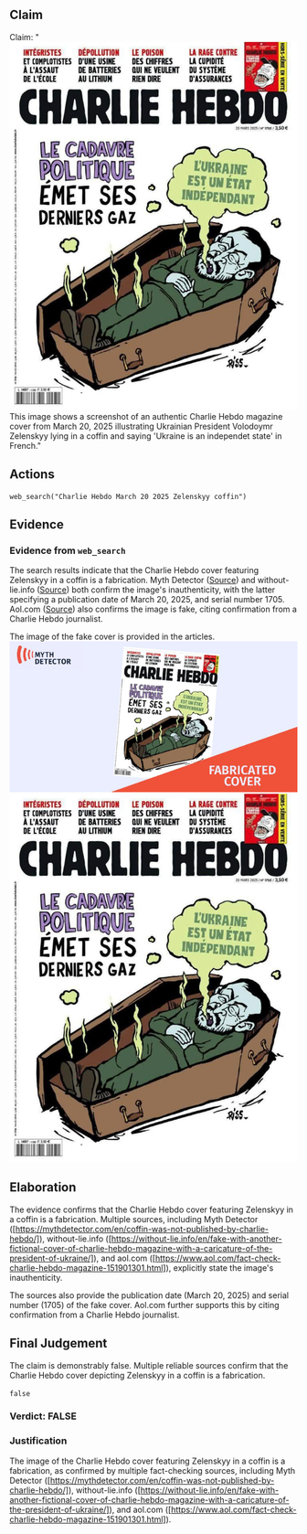 ## Claim
Claim: "![image 14](media/47.jpg) This image shows a screenshot of an authentic Charlie Hebdo magazine cover from March 20, 2025 illustrating Ukrainian President Volodoymr Zelenskyy lying in a coffin and saying 'Ukraine is an independet state' in French."

## Actions
```
web_search("Charlie Hebdo March 20 2025 Zelenskyy coffin")
```

## Evidence
### Evidence from `web_search`
The search results indicate that the Charlie Hebdo cover featuring Zelenskyy in a coffin is a fabrication. Myth Detector ([Source](https://mythdetector.com/en/coffin-was-not-published-by-charlie-hebdo/)) and without-lie.info ([Source](https://without-lie.info/en/fake-with-another-fictional-cover-of-charlie-hebdo-magazine-with-a-caricature-of-the-president-of-ukraine/)) both confirm the image's inauthenticity, with the latter specifying a publication date of March 20, 2025, and serial number 1705.  Aol.com ([Source](https://www.aol.com/fact-check-charlie-hebdo-magazine-151901301.html)) also confirms the image is fake, citing confirmation from a Charlie Hebdo journalist.

The image of the fake cover is provided in the articles. ![image 5802](media/2025-08-29_20-37-1756499873-934403.jpg) ![image 14](media/47.jpg)


## Elaboration
The evidence confirms that the Charlie Hebdo cover featuring Zelenskyy in a coffin is a fabrication. Multiple sources, including Myth Detector ([https://mythdetector.com/en/coffin-was-not-published-by-charlie-hebdo/]), without-lie.info ([https://without-lie.info/en/fake-with-another-fictional-cover-of-charlie-hebdo-magazine-with-a-caricature-of-the-president-of-ukraine/]), and aol.com ([https://www.aol.com/fact-check-charlie-hebdo-magazine-151901301.html]), explicitly state the image's inauthenticity.

The sources also provide the publication date (March 20, 2025) and serial number (1705) of the fake cover. Aol.com further supports this by citing confirmation from a Charlie Hebdo journalist.


## Final Judgement
The claim is demonstrably false. Multiple reliable sources confirm that the Charlie Hebdo cover depicting Zelenskyy in a coffin is a fabrication.

`false`

### Verdict: FALSE

### Justification
The image of the Charlie Hebdo cover featuring Zelenskyy in a coffin is a fabrication, as confirmed by multiple fact-checking sources, including Myth Detector ([https://mythdetector.com/en/coffin-was-not-published-by-charlie-hebdo/]), without-lie.info ([https://without-lie.info/en/fake-with-another-fictional-cover-of-charlie-hebdo-magazine-with-a-caricature-of-the-president-of-ukraine/]), and aol.com ([https://www.aol.com/fact-check-charlie-hebdo-magazine-151901301.html]).
